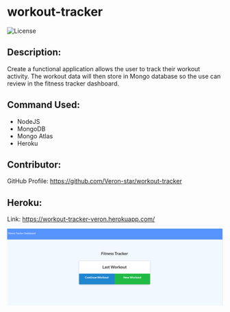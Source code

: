# workout-tracker

![License](https://img.shields.io/badge/License-ISC-blue.svg "License Badge")

## Description:
Create a functional application allows the user to track their workout activity. The workout data will then store in Mongo database so the use can review in the fitness tracker dashboard. 
    
## Command Used:
- NodeJS
- MongoDB
- Mongo Atlas
- Heroku

## Contributor: 
GitHub Profile: https://github.com/Veron-star/workout-tracker

## Heroku:
Link: https://workout-tracker-veron.herokuapp.com/

![](/screenshot.PNG)
